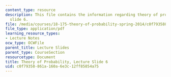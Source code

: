 ```yaml
---
content_type: resource
description: This file contains the information regarding theory of probability, lecture
  slide 6.
file: /media/courses/18-175-theory-of-probability-spring-2014/c0f79358861a160a6e3c12ff85854a75_MIT18_175S14_Lecture6.pdf
file_type: application/pdf
learning_resource_types:
- Lecture Notes
ocw_type: OCWFile
parent_title: Lecture Slides
parent_type: CourseSection
resourcetype: Document
title: Theory of Probability, Lecture Slide 6
uid: c0f79358-861a-160a-6e3c-12ff85854a75
---
```

